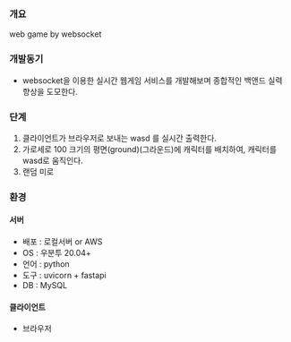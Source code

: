 ### 개요
web game by websocket

### 개발동기
- websocket을 이용한 실시간 웹게임 서비스를 개발해보며 종합적인 백앤드 실력 향상을 도모한다.

### 단계
1. 클라이언트가 브라우저로 보내는 wasd 를 실시간 출력한다.
2. 가로세로 100 크기의 평면(ground)(그라운드)에 캐릭터를 배치하여, 캐릭터를 wasd로 움직인다.
3. 랜덤 미로

### 환경

#### 서버
- 배포 : 로컬서버 or AWS
- OS : 우분투 20.04+
- 언어 : python
- 도구 : uvicorn + fastapi
- DB : MySQL

#### 클라이언트
- 브라우저
